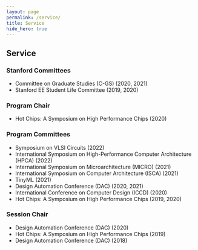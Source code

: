 ```yaml
---
layout: page
permalink: /service/
title: Service
hide_hero: true
---
```


## Service

### Stanford Committees
- Committee on Graduate Studies (C-GS) (2020, 2021)
- Stanford EE Student Life Committee (2019, 2020)

### Program Chair
- Hot Chips: A Symposium on High Performance Chips (2020)

### Program Committees
- Symposium on VLSI Circuits (2022)
- International Symposium on High-Performance Computer Architecture (HPCA) (2022)
- International Symposium on Microarchitecture (MICRO) (2021)
- International Symposium on Computer Architecture (ISCA) (2021)
- TinyML (2021)
- Design Automation Conference (DAC) (2020, 2021)
- International Conference on Computer Design (ICCD) (2020)
- Hot Chips: A Symposium on High Performance Chips (2019, 2020)

### Session Chair
- Design Automation Conference (DAC) (2020)
- Hot Chips: A Symposium on High Performance Chips (2019)
- Design Automation Conference (DAC) (2018)
